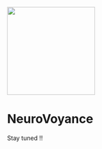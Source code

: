 <img src="[https://github.com/ParisNeo/NeuroVoyance/assets/827993/5176e095-2b8f-476b-8543-aa4776c23bdc](https://github.com/ParisNeo/NeuroVoyance/blob/main/NeuroVoyance(new).png?raw=true)https://github.com/ParisNeo/NeuroVoyance/blob/main/NeuroVoyance(new).png?raw=true" width="205px" height="205px"><h1>NeuroVoyance</h1>
Stay tuned !!
